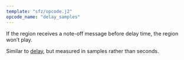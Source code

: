 ```yaml
---
template: "sfz/opcode.j2"
opcode_name: "delay_samples"
---
```


If the region receives a note-off message before delay time, the region won’t play.

Similar to [delay], but measured in samples rather than seconds.


[delay]: delay.md
